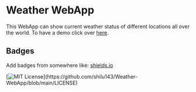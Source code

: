 
# Weather WebApp

This WebApp can show current weather status of different locations all over the world.
To have a demo click over [here](https://shilu143.github.io/Weather-WebApp/).
## Badges

Add badges from somewhere like: [shields.io](https://shields.io/)

[![MIT License](https://img.shields.io/apm/l/atomic-design-ui.svg?)](https://github.com/shilu143/Weather-WebApp/blob/main/LICENSE)


